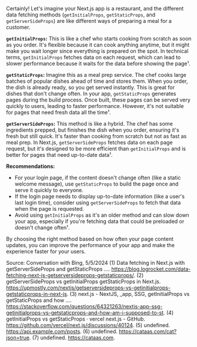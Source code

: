 Certainly! Let's imagine your Next.js app is a restaurant, and the different data fetching methods (`getInitialProps`, `getStaticProps`, and `getServerSideProps`) are like different ways of preparing a meal for a customer.

**`getInitialProps`:** This is like a chef who starts cooking from scratch as soon as you order. It's flexible because it can cook anything anytime, but it might make you wait longer since everything is prepared on the spot. In technical terms, `getInitialProps` fetches data on each request, which can lead to slower performance because it waits for the data before showing the page¹.

**`getStaticProps`:** Imagine this as a meal prep service. The chef cooks large batches of popular dishes ahead of time and stores them. When you order, the dish is already ready, so you get served instantly. This is great for dishes that don't change often. In your app, `getStaticProps` generates pages during the build process. Once built, these pages can be served very quickly to users, leading to faster performance. However, it's not suitable for pages that need fresh data all the time¹.

**`getServerSideProps`:** This method is like a hybrid. The chef has some ingredients prepped, but finishes the dish when you order, ensuring it's fresh but still quick. It's faster than cooking from scratch but not as fast as meal prep. In Next.js, `getServerSideProps` fetches data on each page request, but it's designed to be more efficient than `getInitialProps` and is better for pages that need up-to-date data¹.

**Recommendations:**
- For your login page, if the content doesn't change often (like a static welcome message), use `getStaticProps` to build the page once and serve it quickly to everyone.
- If the login page needs to display up-to-date information (like a user's last login time), consider using `getServerSideProps` to fetch that data when the page is requested.
- Avoid using `getInitialProps` as it's an older method and can slow down your app, especially if you're fetching data that could be preloaded or doesn't change often¹.

By choosing the right method based on how often your page content updates, you can improve the performance of your app and make the experience faster for your users.

Source: Conversation with Bing, 5/5/2024
(1) Data fetching in Next.js with getServerSideProps and getStaticProps .... https://blog.logrocket.com/data-fetching-next-js-getserversideprops-getstaticprops/.
(2) getServerSideProps vs getInitialProps getStaticProps in Next.js. https://upmostly.com/nextjs/getserversideprops-vs-getinitialprops-getstaticprops-in-next-js.
(3) next.js - NextJS, _app, SSG, getInitialProps vs getStaticProps and how .... https://stackoverflow.com/questions/64321263/nextjs-app-ssg-getinitialprops-vs-getstaticprops-and-how-am-i-supposed-to-st.
(4) getInitialProps vs getStaticProps · vercel next.js - GitHub. https://github.com/vercel/next.js/discussions/40124.
(5) undefined. https://api.example.com/posts.
(6) undefined. https://cataas.com/cat?json=true.
(7) undefined. https://cataas.com.